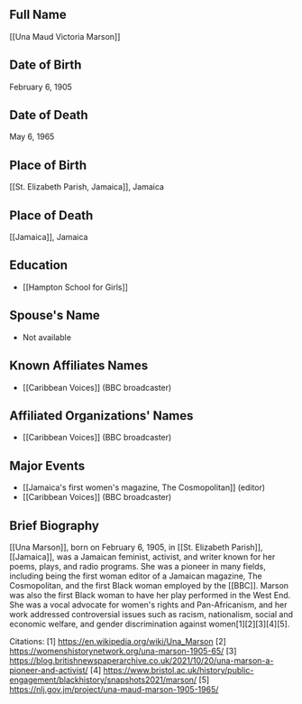 ## Full Name
[[Una Maud Victoria Marson]]

## Date of Birth
February 6, 1905

## Date of Death
May 6, 1965

## Place of Birth
[[St. Elizabeth Parish, Jamaica]], Jamaica

## Place of Death
[[Jamaica]], Jamaica

## Education
- [[Hampton School for Girls]]

## Spouse's Name
- Not available

## Known Affiliates Names
- [[Caribbean Voices]] (BBC broadcaster)

## Affiliated Organizations' Names
- [[Caribbean Voices]] (BBC broadcaster)

## Major Events
- [[Jamaica's first women's magazine, The Cosmopolitan]] (editor)
- [[Caribbean Voices]] (BBC broadcaster)

## Brief Biography
[[Una Marson]], born on February 6, 1905, in [[St. Elizabeth Parish]], [[Jamaica]], was a Jamaican feminist, activist, and writer known for her poems, plays, and radio programs. She was a pioneer in many fields, including being the first woman editor of a Jamaican magazine, The Cosmopolitan, and the first Black woman employed by the [[BBC]]. Marson was also the first Black woman to have her play performed in the West End. She was a vocal advocate for women's rights and Pan-Africanism, and her work addressed controversial issues such as racism, nationalism, social and economic welfare, and gender discrimination against women[1][2][3][4][5].

Citations:
[1] https://en.wikipedia.org/wiki/Una_Marson
[2] https://womenshistorynetwork.org/una-marson-1905-65/
[3] https://blog.britishnewspaperarchive.co.uk/2021/10/20/una-marson-a-pioneer-and-activist/
[4] https://www.bristol.ac.uk/history/public-engagement/blackhistory/snapshots2021/marson/
[5] https://nlj.gov.jm/project/una-maud-marson-1905-1965/